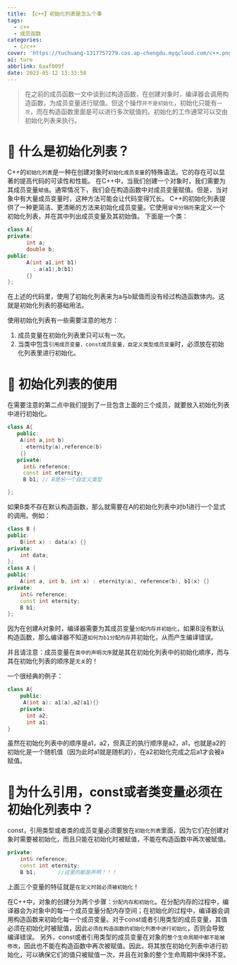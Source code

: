```yaml
---
title: 【c++】初始化列表是怎么个事
tags:
  - c++
  - 成员函数
categories:
  - c/c++
cover: 'https://tuchuang-1317757279.cos.ap-chengdu.myqcloud.com/c++.png'
ai: ture
abbrlink: 6aaf009f
date: 2023-05-12 13:33:58
---
```


> 在之前的成员函数一文中谈到过构造函数，在创建对象时，编译器会调用构造函数，为成员变量进行赋值。但这个操作`并不是初始化`，初始化只能有`一次`，而在构造函数里面是可以进行多次赋值的。初始化的工作通常可以交由初始化列表来执行。


# :closed_book:	什么是初始化列表？

C++的`初始化列表`是一种在创建对象时`初始化成员变量`的特殊语法。它的存在可以显著的提高代码的可读性和性能。
在C++中，当我们创建一个对象时，我们需要为其成员变量`赋值`。通常情况下，我们会在构造函数中对成员变量赋值。但是，当对象中有大量成员变量时，这种方法可能会让代码变得冗长。
C++的初始化列表提供了一种更简洁、更清晰的方法来初始化成员变量。它使用`冒号分隔符`来定义一个初始化列表，并在其中列出成员变量及其初始值。
下面是一个类：
```c++
class A{
private:
      int a;
      double b;
public:
      A(int a1,int b1)
        : a(a1),b(b1)
      {}
};
```

在上述的代码里，使用了初始化列表来为a与b赋值而没有经过构造函数体内。这就是初始化列表的基础用法。

使用初始化列表有一些需要注意的地方：
1. 成员变量在初始化列表里只可以有一次。
2. 当类中包含`引用成员变量，const成员变量，自定义类型成员变量`时，必须放在初始化列表里进行初始化。

# :green_book: 初始化列表的使用

在需要注意的第二点中我们提到了一旦包含上面的三个成员，就要放入初始化列表中进行初始化。
```c++
class A{
   public:
    A(int a,int b)
    : eternity(a),reference(b)
    {} 
   private:
     int& reference;
     const int eternity;
     B b1; // B是另一个自定义类型

};
```
如果B类不存在默认构造函数，那么就需要在A的初始化列表中对b1进行一个显式的调用。例如：
```c++
class B {
public:
    B(int x) : data(x) {}
private:
    int data;
};
class A {
public:
    A(int a, int b, int x) : eternity(a), reference(b), b1(x) {}
private:
    int& reference;
    const int eternity;
    B b1;
};
```
因为在创建A对象时，编译器需要为其成员变量`分配内存并初始化`，如果B没有默认构造函数，那么编译器不知道`如何为b1分配内存`并初始化，从而产生编译错误。

并且请注意：成员变量在`类中的声明次序`就是其在初始化列表中的初始化顺序，而与其在初始化列表的顺序是`无关`的！

一个很经典的例子：
```c++
class A{
    public: 
     A(int a): a1(a),a2(a1){}
    private:  
      int a2;
      int a1;
}
```

虽然在初始化列表中的顺序是a1，a2，但真正的执行顺序是a2，a1，也就是a2的初始化是一个随机值（因为此时a1就是随机的），在a2初始化完成之后a1才会被a赋值。

# :orange_book:为什么引用，const或者类变量必须在初始化列表中？

const，引用类型或者类的成员变量必须要放在`初始化列表`里面，因为它们在创建对象时需要被初始化，而且只能在初始化时被赋值，不能在构造函数中再次被赋值。

```c++
private:
    int& reference;
    const int eternity;
    B b1;       //这里的都是声明！！！
```
上面三个变量的特征就是`在定义时就必须被初始化`！

在C++中，对象的创建分为两个步骤：`分配内存和初始化`。在分配内存的过程中，编译器会为对象中的每一个成员变量分配内存空间；在初始化的过程中，编译器会调用构造函数来初始化每一个成员变量。对于const或者引用类型的成员变量，其值必须在初始化时被赋值，因此`必须在构造函数的初始化列表中进行初始化`，否则会导致编译错误。
另外，const或者引用类型的成员变量在对象的`整个生命周期中都不能被修改`，因此也不能在构造函数中再次被赋值。因此，将其放在初始化列表中进行初始化，可以确保它们的值只被赋值一次，并且在对象的整个生命周期中保持不变。